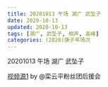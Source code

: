 ```yaml
---
title: 20201013 午场 湖广 武坠子 
date: 2020-10-13
updated: 2020-10-13
tags: [湖广, 武坠子, 相声, 高峰]
categories: (2020)庚子年场次
---
```


20201013 午场 湖广 武坠子 



[视频源1](https://weibo.com/6574451359/Jp3EW82Yy) by @栾云平粉丝团后援会

